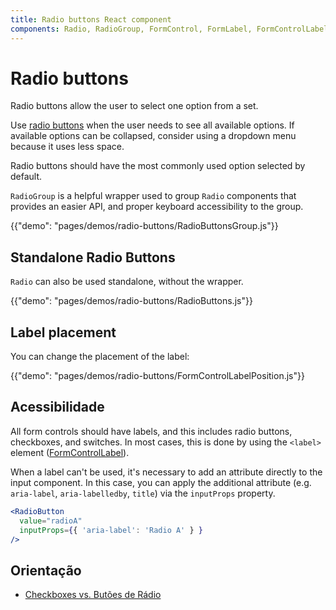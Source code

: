 ```yaml
---
title: Radio buttons React component
components: Radio, RadioGroup, FormControl, FormLabel, FormControlLabel
---
```


# Radio buttons

<p class="description">Radio buttons allow the user to select one option from a set.</p>

Use [radio buttons](https://material.io/design/components/selection-controls.html#radio-buttons) when the user needs to see all available options. If available options can be collapsed, consider using a dropdown menu because it uses less space.

Radio buttons should have the most commonly used option selected by default.

`RadioGroup` is a helpful wrapper used to group `Radio` components that provides an easier API, and proper keyboard accessibility to the group.

{{"demo": "pages/demos/radio-buttons/RadioButtonsGroup.js"}}

## Standalone Radio Buttons

`Radio` can also be used standalone, without the wrapper.

{{"demo": "pages/demos/radio-buttons/RadioButtons.js"}}

## Label placement

You can change the placement of the label:

{{"demo": "pages/demos/radio-buttons/FormControlLabelPosition.js"}}

## Acessibilidade

All form controls should have labels, and this includes radio buttons, checkboxes, and switches. In most cases, this is done by using the `<label>` element ([FormControlLabel](/api/form-control-label/)).

When a label can't be used, it's necessary to add an attribute directly to the input component. In this case, you can apply the additional attribute (e.g. `aria-label`, `aria-labelledby`, `title`) via the `inputProps` property.

```jsx
<RadioButton
  value="radioA"
  inputProps={{ 'aria-label': 'Radio A' } }
/>
```

## Orientação

- [Checkboxes vs. Butões de Rádio](https://www.nngroup.com/articles/checkboxes-vs-radio-buttons/)
